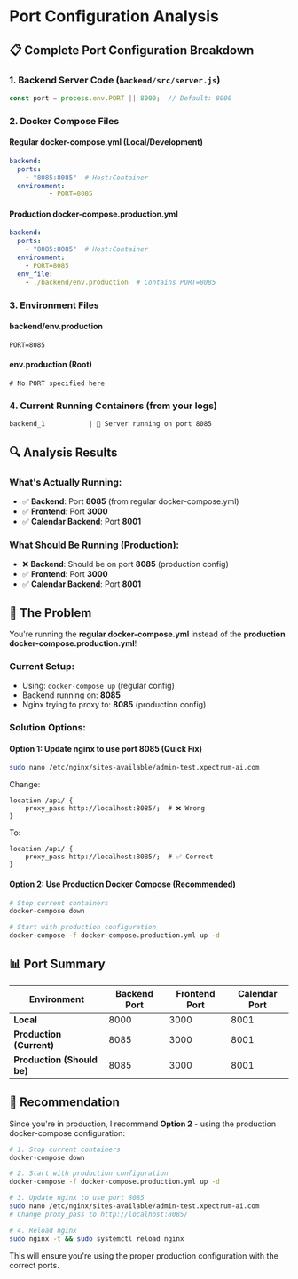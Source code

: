 # Port Configuration Analysis

## 📋 **Complete Port Configuration Breakdown**

### **1. Backend Server Code (`backend/src/server.js`)**
```javascript
const port = process.env.PORT || 8000;  // Default: 8000
```

### **2. Docker Compose Files**

#### **Regular docker-compose.yml (Local/Development)**
```yaml
backend:
  ports:
    - "8085:8085"  # Host:Container
  environment:
          - PORT=8085
```

#### **Production docker-compose.production.yml**
```yaml
backend:
  ports:
    - "8085:8085"  # Host:Container
  environment:
    - PORT=8085
  env_file:
    - ./backend/env.production  # Contains PORT=8085
```

### **3. Environment Files**

#### **backend/env.production**
```env
PORT=8085
```

#### **env.production (Root)**
```env
# No PORT specified here
```

### **4. Current Running Containers (from your logs)**
```
backend_1           | 🚀 Server running on port 8085
```

## 🔍 **Analysis Results**

### **What's Actually Running:**
- ✅ **Backend**: Port **8085** (from regular docker-compose.yml)
- ✅ **Frontend**: Port **3000**
- ✅ **Calendar Backend**: Port **8001**

### **What Should Be Running (Production):**
- ❌ **Backend**: Should be on port **8085** (production config)
- ✅ **Frontend**: Port **3000**
- ✅ **Calendar Backend**: Port **8001**

## 🚨 **The Problem**

You're running the **regular docker-compose.yml** instead of the **production docker-compose.production.yml**!

### **Current Setup:**
- Using: `docker-compose up` (regular config)
- Backend running on: **8085**
- Nginx trying to proxy to: **8085** (production config)

### **Solution Options:**

#### **Option 1: Update nginx to use port 8085 (Quick Fix)**
```bash
sudo nano /etc/nginx/sites-available/admin-test.xpectrum-ai.com
```
Change:
```nginx
location /api/ {
    proxy_pass http://localhost:8085/;  # ❌ Wrong
}
```
To:
```nginx
location /api/ {
    proxy_pass http://localhost:8085/;  # ✅ Correct
}
```

#### **Option 2: Use Production Docker Compose (Recommended)**
```bash
# Stop current containers
docker-compose down

# Start with production configuration
docker-compose -f docker-compose.production.yml up -d
```

## 📊 **Port Summary**

| Environment | Backend Port | Frontend Port | Calendar Port |
|-------------|--------------|---------------|---------------|
| **Local** | 8000 | 3000 | 8001 |
| **Production (Current)** | 8085 | 3000 | 8001 |
| **Production (Should be)** | 8085 | 3000 | 8001 |

## 🎯 **Recommendation**

Since you're in production, I recommend **Option 2** - using the production docker-compose configuration:

```bash
# 1. Stop current containers
docker-compose down

# 2. Start with production configuration
docker-compose -f docker-compose.production.yml up -d

# 3. Update nginx to use port 8085
sudo nano /etc/nginx/sites-available/admin-test.xpectrum-ai.com
# Change proxy_pass to http://localhost:8085/

# 4. Reload nginx
sudo nginx -t && sudo systemctl reload nginx
```

This will ensure you're using the proper production configuration with the correct ports. 